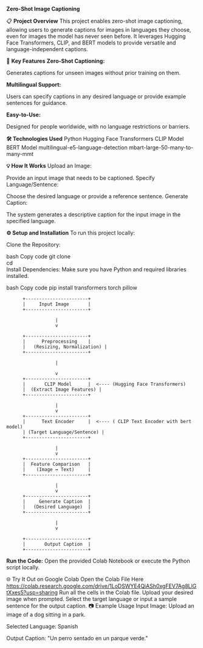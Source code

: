 

**Zero-Shot Image Captioning**


📋 **Project Overview**
This project enables zero-shot image captioning, allowing users to generate captions for images in languages they choose, even for images the model has never seen before. It leverages Hugging Face Transformers, CLIP, and BERT models to provide versatile and language-independent captions.

🚀 **Key Features**
**Zero-Shot Captioning:**

Generates captions for unseen images without prior training on them.

**Multilingual Support:**

Users can specify captions in any desired language or provide example sentences for guidance.

**Easy-to-Use:**

Designed for people worldwide, with no language restrictions or barriers.

**🛠️ Technologies Used**
Python
Hugging Face Transformers
CLIP Model
BERT Model 
multilingual-e5-language-detection
mbart-large-50-many-to-many-mmt

**💡 How It Works**
Upload an Image:

Provide an input image that needs to be captioned.
Specify Language/Sentence:

Choose the desired language or provide a reference sentence.
Generate Caption:

The system generates a descriptive caption for the input image in the specified language.

**⚙️ Setup and Installation**
To run this project locally:

Clone the Repository:

bash
Copy code
git clone <repository-link>  
cd <repository-folder>  
Install Dependencies:
Make sure you have Python and required libraries installed.

bash
Copy code
pip install transformers torch pillow 

          +-----------------------+
          |     Input Image       |
          +-----------------------+
          
                      |
                      v
                      
          +-----------------------+
          |      Preprocessing    |
          |   (Resizing, Normalization) |
          +-----------------------+
          
                      |
                    
                      v
          +-----------------------+
          |       CLIP Model      |  <---- (Hugging Face Transformers)
          |  (Extract Image Features) |
          +-----------------------+
          
                      |
                      v
          +-----------------------+
          |      Text Encoder     |  <---- ( CLIP Text Encoder with bert model)
          | (Target Language/Sentence) |
          +-----------------------+
          
                      |
                      v
          +-----------------------+
          |  Feature Comparison   |
          |    (Image ↔ Text)     |
          +-----------------------+
          
                      |
                      v
          +-----------------------+
          |     Generate Caption  |
          |   (Desired Language)  |
          +-----------------------+
          
                      |
                      v
                      
          +-----------------------+
          |       Output Caption  |
          +-----------------------+


**Run the Code:**
Open the provided Colab Notebook or execute the Python script locally.

🌐 Try It Out on Google Colab
Open the Colab File Here
https://colab.research.google.com/drive/1LoDSWYE4QiASh0xgFEV7Ag8LlGtXxes5?usp=sharing
Run all the cells in the Colab file.
Upload your desired image when prompted.
Select the target language or input a sample sentence for the output caption.
📷 Example Usage
Input Image:
Upload an image of a dog sitting in a park.

Selected Language:
Spanish

Output Caption:
"Un perro sentado en un parque verde."


